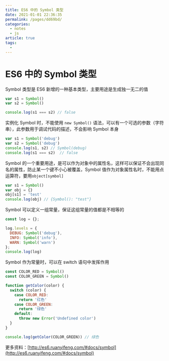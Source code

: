 ```yaml
---
title: ES6 中的 Symbol 类型
date: 2021-01-01 22:36:35
permalink: /pages/dd69bd/
categories: 
  - notes
  - js
article: true
tags: 
  - 
---
```

# ES6 中的 Symbol 类型

Symbol 类型是 ES6 新增的一种基本类型，主要用途是生成独一无二的值

```js
var s1 = Symbol()
var s2 = Symbol()

console.log(s1 === s2) // false
```

实例化 Symbol 时，不能使用 `new Symbol()` 语法，可以有一个可选的参数（字符串），此参数用于调试代码的描述，不会影响 Symbol 本身

```js
var s1 = Symbol('debug')
var s2 = Symbol('debug')
console.log(s1, s2) // Symbol(debug)
console.log(s1 === s2)  // false
```

Symbol 的一个重要用途，是可以作为对象中的属性名，这样可以保证不会出现同名的属性，防止某一个键不小心被覆盖，Symbol 值作为对象属性名时，不能用点运算符，要用`object[symbol]`

```js
var s1 = Symbol()
var obj = {}
obj[s1] = 'test'
console.log(obj) // {Symbol(): "test"}
```

Symbol 可以定义一组常量，保证这组常量的值都是不相等的

```js
const log = {};

log.levels = {
  DEBUG: Symbol('debug'),
  INFO: Symbol('info'),
  WARN: Symbol('warn')
};
console.log(log)
```

Symbol 作为常量时，可以在 switch 语句中发挥作用

```js
const COLOR_RED = Symbol()
const COLOR_GREEN = Symbol()

function getColor(color) {
  switch (color) {
    case COLOR_RED:
      return '红色'
    case COLOR_GREEN:
      return '绿色'
    default:
      throw new Error('Undefined color')
  }
}

console.log(getColor(COLOR_GREEN)) // 绿色
```

更多资料：[http://es6.ruanyifeng.com/#docs/symbol](http://es6.ruanyifeng.com/#docs/symbol)
